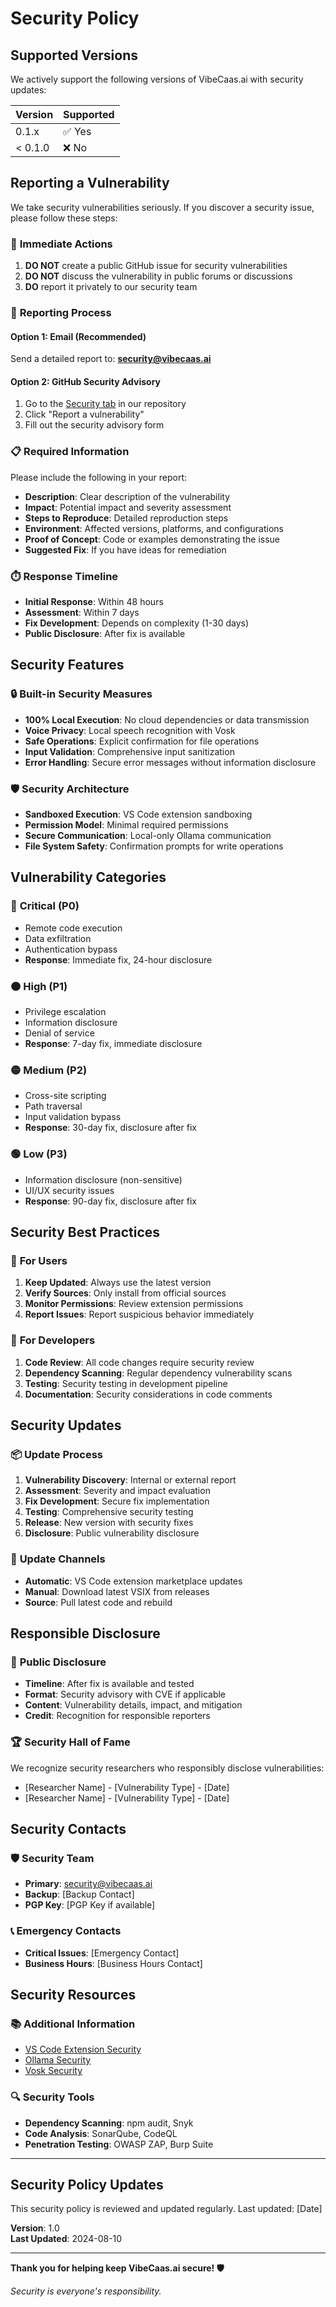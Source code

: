 # Security Policy

## Supported Versions

We actively support the following versions of VibeCaas.ai with security updates:

| Version | Supported          |
| ------- | ------------------ |
| 0.1.x   | ✅ Yes             |
| < 0.1.0 | ❌ No              |

## Reporting a Vulnerability

We take security vulnerabilities seriously. If you discover a security issue, please follow these steps:

### 🚨 **Immediate Actions**

1. **DO NOT** create a public GitHub issue for security vulnerabilities
2. **DO NOT** discuss the vulnerability in public forums or discussions
3. **DO** report it privately to our security team

### 📧 **Reporting Process**

#### Option 1: Email (Recommended)
Send a detailed report to: **security@vibecaas.ai**

#### Option 2: GitHub Security Advisory
1. Go to the [Security tab](https://github.com/ttracx/vibeCaas_ollama_vsextension/security) in our repository
2. Click "Report a vulnerability"
3. Fill out the security advisory form

### 📋 **Required Information**

Please include the following in your report:

- **Description**: Clear description of the vulnerability
- **Impact**: Potential impact and severity assessment
- **Steps to Reproduce**: Detailed reproduction steps
- **Environment**: Affected versions, platforms, and configurations
- **Proof of Concept**: Code or examples demonstrating the issue
- **Suggested Fix**: If you have ideas for remediation

### ⏱️ **Response Timeline**

- **Initial Response**: Within 48 hours
- **Assessment**: Within 7 days
- **Fix Development**: Depends on complexity (1-30 days)
- **Public Disclosure**: After fix is available

## Security Features

### 🔒 **Built-in Security Measures**

- **100% Local Execution**: No cloud dependencies or data transmission
- **Voice Privacy**: Local speech recognition with Vosk
- **Safe Operations**: Explicit confirmation for file operations
- **Input Validation**: Comprehensive input sanitization
- **Error Handling**: Secure error messages without information disclosure

### 🛡️ **Security Architecture**

- **Sandboxed Execution**: VS Code extension sandboxing
- **Permission Model**: Minimal required permissions
- **Secure Communication**: Local-only Ollama communication
- **File System Safety**: Confirmation prompts for write operations

## Vulnerability Categories

### 🔴 **Critical (P0)**
- Remote code execution
- Data exfiltration
- Authentication bypass
- **Response**: Immediate fix, 24-hour disclosure

### 🟠 **High (P1)**
- Privilege escalation
- Information disclosure
- Denial of service
- **Response**: 7-day fix, immediate disclosure

### 🟡 **Medium (P2)**
- Cross-site scripting
- Path traversal
- Input validation bypass
- **Response**: 30-day fix, disclosure after fix

### 🟢 **Low (P3)**
- Information disclosure (non-sensitive)
- UI/UX security issues
- **Response**: 90-day fix, disclosure after fix

## Security Best Practices

### 🚀 **For Users**

1. **Keep Updated**: Always use the latest version
2. **Verify Sources**: Only install from official sources
3. **Monitor Permissions**: Review extension permissions
4. **Report Issues**: Report suspicious behavior immediately

### 🔧 **For Developers**

1. **Code Review**: All code changes require security review
2. **Dependency Scanning**: Regular dependency vulnerability scans
3. **Testing**: Security testing in development pipeline
4. **Documentation**: Security considerations in code comments

## Security Updates

### 📦 **Update Process**

1. **Vulnerability Discovery**: Internal or external report
2. **Assessment**: Severity and impact evaluation
3. **Fix Development**: Secure fix implementation
4. **Testing**: Comprehensive security testing
5. **Release**: New version with security fixes
6. **Disclosure**: Public vulnerability disclosure

### 🔄 **Update Channels**

- **Automatic**: VS Code extension marketplace updates
- **Manual**: Download latest VSIX from releases
- **Source**: Pull latest code and rebuild

## Responsible Disclosure

### 📢 **Public Disclosure**

- **Timeline**: After fix is available and tested
- **Format**: Security advisory with CVE if applicable
- **Content**: Vulnerability details, impact, and mitigation
- **Credit**: Recognition for responsible reporters

### 🏆 **Security Hall of Fame**

We recognize security researchers who responsibly disclose vulnerabilities:

- [Researcher Name] - [Vulnerability Type] - [Date]
- [Researcher Name] - [Vulnerability Type] - [Date]

## Security Contacts

### 🛡️ **Security Team**

- **Primary**: security@vibecaas.ai
- **Backup**: [Backup Contact]
- **PGP Key**: [PGP Key if available]

### 📞 **Emergency Contacts**

- **Critical Issues**: [Emergency Contact]
- **Business Hours**: [Business Hours Contact]

## Security Resources

### 📚 **Additional Information**

- [VS Code Extension Security](https://code.visualstudio.com/api/extension-guides/web-extensions#security-considerations)
- [Ollama Security](https://ollama.com/security)
- [Vosk Security](https://alphacephei.com/vosk/security)

### 🔍 **Security Tools**

- **Dependency Scanning**: npm audit, Snyk
- **Code Analysis**: SonarQube, CodeQL
- **Penetration Testing**: OWASP ZAP, Burp Suite

---

## Security Policy Updates

This security policy is reviewed and updated regularly. Last updated: [Date]

**Version**: 1.0  
**Last Updated**: 2024-08-10  

---

**Thank you for helping keep VibeCaas.ai secure! 🛡️**

*Security is everyone's responsibility.*
